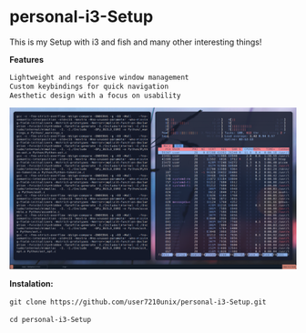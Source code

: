 # personal-i3-Setup
This is my Setup with i3 and fish and many other interesting things!


**Features**

    Lightweight and responsive window management
    Custom keybindings for quick navigation
    Aesthetic design with a focus on usability


![Preview](showcase/rice.png)

**Instalation:**

```git clone https://github.com/user7210unix/personal-i3-Setup.git```

```cd personal-i3-Setup```
